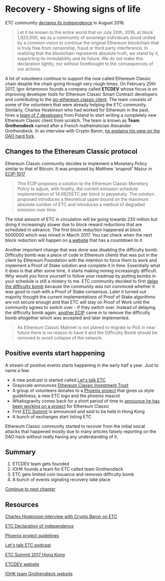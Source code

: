 # Recovery - Showing signs of life

ETC community [declares its independence](https://ethereumclassic.github.io/assets/ETC_Declaration_of_Independence.pdf) in August 2016.
>Let it be known to the entire world that on July 20th, 2016, at block 1,920,000, we as a community of sovereign
individuals stood united by a common vision to continue the original Ethereum blockchain that is truly free from
censorship, fraud or third party interference. In realizing that the blockchain represents absolute truth, we stand
by it, supporting its immutability and its future. We do not make this declaration lightly, nor without forethought to
the consequences of our actions.

A lot of volunteers continue to support the now called Ethereum Classic chain despite the chain going through very rough times.
On February 20th 2017, Igor Artamonov founds a company called **ETCDEV** whose focus is on improving developer tools for Ethereum Classic Smart Contract
developers and contributing to the [go-ethereum classic client](https://github.com/ethereumproject/go-ethereum). The team consists of some of the volunteers
that were already helping the ETC community. Similarly, Charles Hoskinson who had worked for Ethereum in the past, hires a [team of 7 developers](https://iohk.io/projects/ethereum-classic/#team)
from Poland to start writing a completely new Ethereum Classic client from scratch. The team is known as **Team Grothendieck** named after a French mathematician
Alexander Grothendieck. In an interview with Crypto Baron, [he explains his view on the DAO hard fork](https://www.youtube.com/watch?v=PjKtkjnzcOk).


## Changes to the Ethereum Classic protocol

Ethereum Classic community decides to implement a Monetary Policy similar to that of Bitcoin. It was proposed by Matthew 'snaproll' Mazur in
[ECIP-1017](https://github.com/ethereumproject/ECIPs/blob/master/ECIPs/ECIP-1017.md)

>This ECIP proposes a solution to the Ethereum Classic Monetary Policy to adjust, with finality, the current emission schedule implementation of 14.0625ETC per block in perpetuity. The solution proposed introduces a theoretical upper bound on the maximum absolute number of ETC and introduces a method of degraded emission over time.

The total amount of ETC in circulation will be going towards 230 million but doing it increasingly slower due to block reward reductions
that are scheduled in advance. The first block reduction happened at block 5000000 which was mined in March 2017. You can check when the next block
reduction will happen on [a website](http://ecip1017.com/) that has a countdown to it.

Another important change that was done was disabling the difficulty bomb. Difficulty bomb was a piece of code in Ethereum clients that was put in the client
by Ethereum Foundation with the intention to force them to work and implement a Proof of Stake solution and complete it in time. Essentially what it does is that after some time, it starts making mining increasingly difficult. Why would you force yourself to follow your roadmap by putting bombs in your schedule is still a mistery to me. ETC community decided to first [delay the difficulty bomb](https://github.com/ethereumproject/ECIPs/blob/master/ECIPs/ECIP-1010.md)
because the community was not convinced whether it was good to rush with a Proof of Stake consensus. Later it turned out majority thought the current
implementations of Proof of Stake algorithms are not secure enough and that ETC will stay on Proof of Work until the community agrees to switch over - if they switch over. Instead of delaying the difficulty bomb again, [another ECIP](https://github.com/ethereumproject/ECIPs/blob/master/ECIPs/ECIP-1041.md) came in to remove the difficulty bomb altogether which was accepted and later implemented.

>As Ethereum Classic Mainnet is not planed to migrate to PoS in near future there is no reason to have it and the Difficulty Bomb should be removed to avoid collapse of the network.


## Positive events start happening

A stream of positive events starts happening in the early half a year. Just to name a few:
* A new podcast is started called [Let's talk ETC](https://www.youtube.com/watch?v=J35gvnA-L2c&index=58&list=PLKO8sMfwkZQqGH3Ny2OJ_SRcAvSf_0gx5)
* Grayscale announces [Ethereum Classic Investment Trust](https://grayscale.co/ethereum-classic-investment-trust/)
* A group of volunteers donates to a [Phoenix project](https://github.com/ethereumproject/phoenix-project) that gives us style guideliness, a new ETC logo and the phoenix mascot
* Whatisgravity comes back for a short period of time to [announce he has been working on a project](https://www.reddit.com/r/EthereumClassic/comments/6gwbcu/i_have_been_working_on_an_etc_project_i_did_not/) for Ethereum Classic
* First [ETC Summit](https://etcsummit.com/2017-summit/) is announced and said to be held in Hong Kong
* A bunch of exchanges start listing ETC

Ethereum Classic community started to recover from the initial social attacks that happened mostly due to many articles falsely reporting on the DAO
hack without really having any understanding of it.


## Summary

1. ETCDEV team gets founded
2. IOHK founds a team for ETC called team Grothendieck
3. ETC gets limited coin issuance and removes difficulty bomb
4. A bunch of events signaling recovery take place


[Continue to next chapter](rise.md)


## Resources

[Charles Hoskinson interview with Crypto Baron on ETC](https://www.youtube.com/watch?v=dMNhOIUcOYo)

[ETC Declaration of independence](https://ethereumclassic.github.io/assets/ETC_Declaration_of_Independence.pdf)

[Phoenix project guidelines](https://github.com/ethereumproject/phoenix-project/blob/master/Design%20Guidelines.pdf)

[Let's talk ETC podcast](https://www.youtube.com/watch?v=J35gvnA-L2c&index=58&list=PLKO8sMfwkZQqGH3Ny2OJ_SRcAvSf_0gx5)

[ETC Summit 2017 Hong Kong](https://etcsummit.com/2017-summit/)

[ETCDEV website](https://etcdevteam.com)

[IOHK team Grothendieck website](https://iohk.io/projects/ethereum-classic/)
